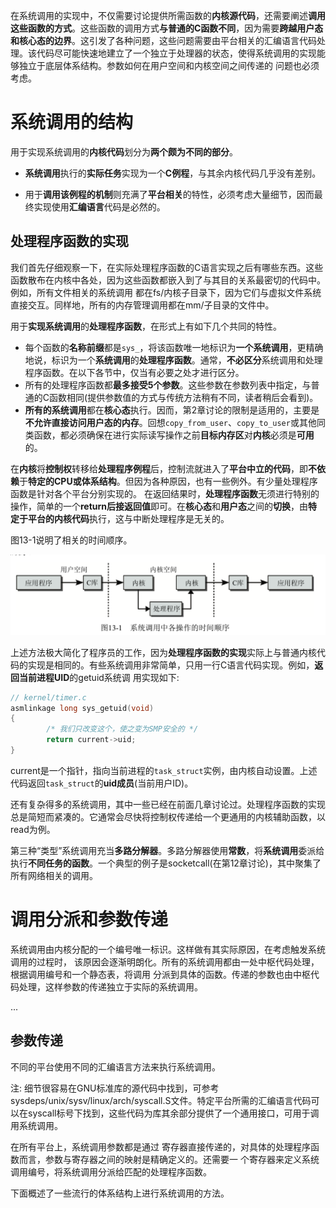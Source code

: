 
在系统调用的实现中，不仅需要讨论提供所需函数的**内核源代码**，还需要阐述**调用这些函数的方式**。这些函数的调用方式**与普通的C函数不同**，因为需要**跨越用户态和核心态的边界**。这引发了各种问题，这些问题需要由平台相关的汇编语言代码处理。该代码尽可能快速地建立了一个独立于处理器的状态，使得系统调用的实现能够独立于底层体系结构。参数如何在用户空间和内核空间之间传递的 问题也必须考虑。

# 系统调用的结构

用于实现系统调用的**内核代码**划分为**两个颇为不同的部分**。

- **系统调用**执行的**实际任务**实现为一个**C例程**，与其余内核代码几乎没有差别。

- 用于**调用该例程的机制**则充满了**平台相关**的特性，必须考虑大量细节，因而最终实现使用**汇编语言**代码是必然的。

## 处理程序函数的实现

我们首先仔细观察一下，在实际处理程序函数的C语言实现之后有哪些东西。这些函数散布在内核中各处，因为这些函数都嵌入到了与其目的关系最密切的代码中。例如，所有文件相关的系统调用 都在fs/内核子目录下，因为它们与虚拟文件系统直接交互。同样地，所有的内存管理调用都在mm/子目录的文件中。

用于**实现系统调用**的**处理程序函数**，在形式上有如下几个共同的特性。

- 每个函数的**名称前缀**都是`sys_`，将该函数唯一地标识为**一个系统调用**，更精确地说，标识为一个**系统调用**的**处理程序函数**。通常，**不必区分**系统调用和处理程序函数。在以下各节中，仅当有必要之处才进行区分。
- 所有的处理程序函数都**最多接受5个参数**。这些参数在参数列表中指定，与普通的C函数相同(提供参数值的方式与传统方法稍有不同，读者稍后会看到)。
- **所有的系统调用**都在**核心态**执行。因而，第2章讨论的限制是适用的，主要是**不允许直接访问用户态的内存**。回想`copy_from_user`、`copy_to_user`或其他同类函数，都必须确保在进行实际读写操作之前**目标内存区**对**内核**必须是**可用**的。

在**内核**将**控制权**转移给**处理程序例程**后，控制流就进入了**平台中立的代码**，即**不依赖**于**特定的CPU或体系结构**。但因为各种原因，也有一些例外。有少量处理程序函数是针对各个平台分别实现的。 在返回结果时，**处理程序函数**无须进行特别的操作，简单的一个**return后接返回值**即可。在**核心态**和**用户态**之间的**切换**，由**特定于平台的内核代码**执行，这与中断处理程序是无关的。

图13-1说明了相关的时间顺序。

![2020-01-27-21-31-22.png](./images/2020-01-27-21-31-22.png)

上述方法极大简化了程序员的工作，因为**处理程序函数的实现**实际上与普通内核代码的实现是相同的。有些系统调用非常简单，只用一行C语言代码实现。例如，**返回当前进程UID**的getuid系统调 用实现如下:

```cpp
// kernel/timer.c
asmlinkage long sys_getuid(void) 
{ 
        /* 我们只改变这个，使之变为SMP安全的 */ 
        return current->uid; 
}
```

current是一个指针，指向当前进程的`task_struct`实例，由内核自动设置。上述代码返回`task_struct`的**uid成员**(当前用户ID)。

还有复杂得多的系统调用，其中一些已经在前面几章讨论过。处理程序函数的实现总是简短而紧凑的。它通常会尽快将控制权传递给一个更通用的内核辅助函数，以read为例。

第三种“类型”系统调用充当**多路分解器**。多路分解器使用**常数**，将**系统调用**委派给执行**不同任务的函数**。一个典型的例子是socketcall(在第12章讨论)，其中聚集了所有网络相关的调用。

# 调用分派和参数传递

系统调用由内核分配的一个编号唯一标识。这样做有其实际原因，在考虑触发系统调用的过程时， 该原因会逐渐明朗化。所有的系统调用都由一处中枢代码处理，根据调用编号和一个静态表，将调用 分派到具体的函数。传递的参数也由中枢代码处理，这样参数的传递独立于实际的系统调用。

...

## 参数传递

不同的平台使用不同的汇编语言方法来执行系统调用。

注: 细节很容易在GNU标准库的源代码中找到，可参考sysdeps/unix/sysv/linux/arch/syscall.S文件。特定平台所需的汇编语言代码可以在syscall标号下找到，这些代码为库其余部分提供了一个通用接口，可用于调用系统调用。

在所有平台上，系统调用参数都是通过 寄存器直接传递的，对具体的处理程序函数而言，参数与寄存器之间的映射是精确定义的。还需要一 个寄存器来定义系统调用编号，将系统调用分派给匹配的处理程序函数。

下面概述了一些流行的体系结构上进行系统调用的方法。

